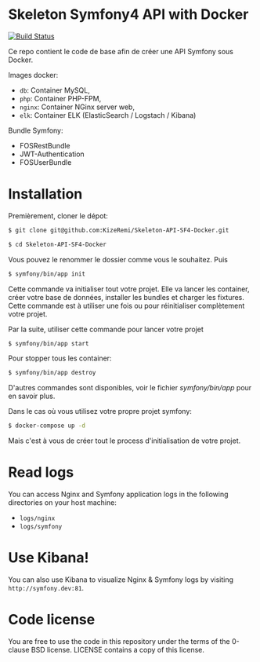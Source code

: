 Skeleton Symfony4 API with Docker
==============

[![Build Status](https://secure.travis-ci.org/eko/docker-symfony.png?branch=master)](http://travis-ci.org/eko/docker-symfony)

Ce repo contient le code de base afin de créer une API Symfony sous Docker.

Images docker: 
* `db`: Container MySQL,
* `php`: Container PHP-FPM,
* `nginx`: Container NGinx server web,
* `elk`: Container ELK (ElasticSearch / Logstach / Kibana)

Bundle Symfony:
* FOSRestBundle
* JWT-Authentication
* FOSUserBundle

# Installation

Premièrement, cloner le dépot:

```bash
$ git clone git@github.com:KizeRemi/Skeleton-API-SF4-Docker.git
```

```bash
$ cd Skeleton-API-SF4-Docker
```
Vous pouvez le renommer le dossier comme vous le souhaitez. Puis

```bash
$ symfony/bin/app init
```

Cette commande va initialiser tout votre projet. Elle va lancer les container, créer votre base de données, installer les bundles et charger les fixtures. Cette commande est à utiliser une fois ou pour réinitialiser complètement votre projet.

Par la suite, utiliser cette commande pour lancer votre projet
```bash
$ symfony/bin/app start
```

Pour stopper tous les container:
```bash
$ symfony/bin/app destroy
```

D'autres commandes sont disponibles, voir le fichier *symfony/bin/app* pour en savoir plus.

Dans le cas où vous utilisez votre propre projet symfony:
```bash
$ docker-compose up -d
```
Mais c'est à vous de créer tout le process d'initialisation de votre projet.


# Read logs

You can access Nginx and Symfony application logs in the following directories on your host machine:

* `logs/nginx`
* `logs/symfony`

# Use Kibana!

You can also use Kibana to visualize Nginx & Symfony logs by visiting `http://symfony.dev:81`.

# Code license

You are free to use the code in this repository under the terms of the 0-clause BSD license. LICENSE contains a copy of this license.
